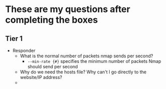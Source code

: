 # These are my questions after completing the boxes

## Tier 1

- Responder
  - What is the normal number of packets nmap sends per second?
    - ```--min-rate {#}``` specifies the minimum number of packets Nmap should send per second
  - Why do we need the hosts file? Why can't I go directly to the website/IP address?
  - 
